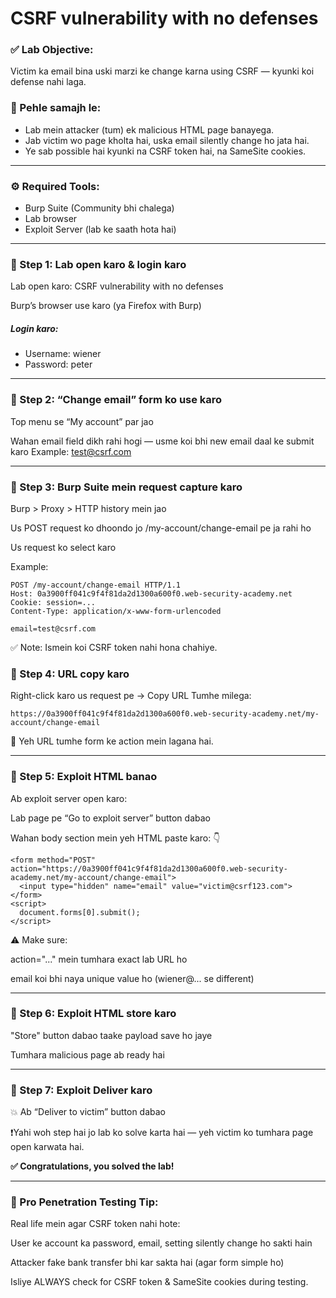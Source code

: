 # CSRF vulnerability with no defenses

### ✅ Lab Objective:
Victim ka email bina uski marzi ke change karna using CSRF — kyunki koi defense nahi laga.

### 🧠 Pehle samajh le:
- Lab mein attacker (tum) ek malicious HTML page banayega.
- Jab victim wo page kholta hai, uska email silently change ho jata hai.
- Ye sab possible hai kyunki na CSRF token hai, na SameSite cookies.

---

### ⚙️ Required Tools:
- Burp Suite (Community bhi chalega)
- Lab browser
- Exploit Server (lab ke saath hota hai)

---

### 🔹 Step 1: Lab open karo & login karo
Lab open karo: CSRF vulnerability with no defenses

Burp’s browser use karo (ya Firefox with Burp)

##### Login karo:
- Username: wiener  
- Password: peter

---
 
### 🔹 Step 2: “Change email” form ko use karo
Top menu se “My account” par jao

Wahan email field dikh rahi hogi — usme koi bhi new email daal ke submit karo
Example: test@csrf.com

---

### 🔹 Step 3: Burp Suite mein request capture karo
Burp > Proxy > HTTP history mein jao

Us POST request ko dhoondo jo /my-account/change-email pe ja rahi ho

Us request ko select karo

Example:

```
POST /my-account/change-email HTTP/1.1  
Host: 0a3900ff041c9f4f81da2d1300a600f0.web-security-academy.net  
Cookie: session=...  
Content-Type: application/x-www-form-urlencoded
```
```email=test@csrf.com```

✅ Note: Ismein koi CSRF token nahi hona chahiye.

### 🔹 Step 4: URL copy karo
Right-click karo us request pe → Copy URL
Tumhe milega:

```https://0a3900ff041c9f4f81da2d1300a600f0.web-security-academy.net/my-account/change-email```

📌 Yeh URL tumhe form ke action mein lagana hai.

---

### 🔹 Step 5: Exploit HTML banao
Ab exploit server open karo:

Lab page pe “Go to exploit server” button dabao

Wahan body section mein yeh HTML paste karo: 👇

```
<form method="POST" action="https://0a3900ff041c9f4f81da2d1300a600f0.web-security-academy.net/my-account/change-email">
  <input type="hidden" name="email" value="victim@csrf123.com">
</form>
<script>
  document.forms[0].submit();
</script>
```

⚠️ Make sure:

action="..." mein tumhara exact lab URL ho

email koi bhi naya unique value ho (wiener@... se different)

---

### 🔹 Step 6: Exploit HTML store karo
"Store" button dabao taake payload save ho jaye

Tumhara malicious page ab ready hai

---

### 🔹 Step 7: Exploit Deliver karo
💥 Ab “Deliver to victim” button dabao

❗Yahi woh step hai jo lab ko solve karta hai — yeh victim ko tumhara page open karwata hai.

**✅ Congratulations, you solved the lab!**

---

### 🧠 Pro Penetration Testing Tip:
Real life mein agar CSRF token nahi hote:

User ke account ka password, email, setting silently change ho sakti hain

Attacker fake bank transfer bhi kar sakta hai (agar form simple ho)

Isliye ALWAYS check for CSRF token & SameSite cookies during testing.

